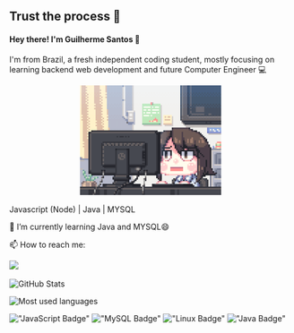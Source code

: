  ## Trust the process 🖖
 #### Hey there! I'm Guilherme Santos 👋

I'm from Brazil, a fresh independent coding student, mostly focusing on learning backend web development and future Computer Engineer :computer: 

<p align="center">
 <img src="./assets/coding.gif" width = 50% />
</p>



Javascript (Node) | Java | MYSQL

🔭  I’m currently learning Java and MYSQL😄

📫 How to reach me: 

[<img src="https://img.shields.io/badge/LinkedIn-0077B5?style=for-the-badge&logo=linkedin&logoColor=white" />](https://www.linkedin.com/in/guilherme-emeterio-developer)

![GitHub Stats](https://github-readme-stats.vercel.app/api?username=dankalighieri&hide_border=true&show_icons=true&include_all_commits=false&count_private=true&line_height=24&text_color=ffffff&icon_color=ffffff&bg_color=0,833ab4,5851db,405de6&title_color=ffffff)
     
![Most used languages](https://github-readme-stats.vercel.app/api/top-langs/?username=dankalighieri&hide=html&hide_border=true&card_width=320&layout=compact&langs_count=4&text_color=ffffff&icon_color=ffffff&bg_color=0,833ab4,5851db,405de6&title_color=ffffff)

!["JavaScript Badge"](https://img.shields.io/badge/JavaScript-F7DF1E?style=for-the-badge&logo=javascript&logoColor=black)
!["MySQL Badge"](https://img.shields.io/badge/MySQL-00000F?style=for-the-badge&logo=mysql&logoColor=white) 
!["Linux Badge"](https://img.shields.io/badge/Linux-FCC624?style=for-the-badge&logo=linux&logoColor=black)
!["Java Badge"](https://img.shields.io/badge/Java-ED8B00?style=for-the-badge&logo=java&logoColor=white)

<!--
**DankALighieri/DankAlighieri** is a ✨ _special_ ✨ repository because its `README.md` (this file) appears on your GitHub profile.

Here are some ideas to get you started:

- 🔭 I’m currently working on ...
- 🌱 I’m currently learning ...
- 👯 I’m looking to collaborate on ...
- 🤔 I’m looking for help with ...
- 💬 Ask me about ...
- 📫 How to reach me: ...

- ⚡ Fun fact: ...
-->
